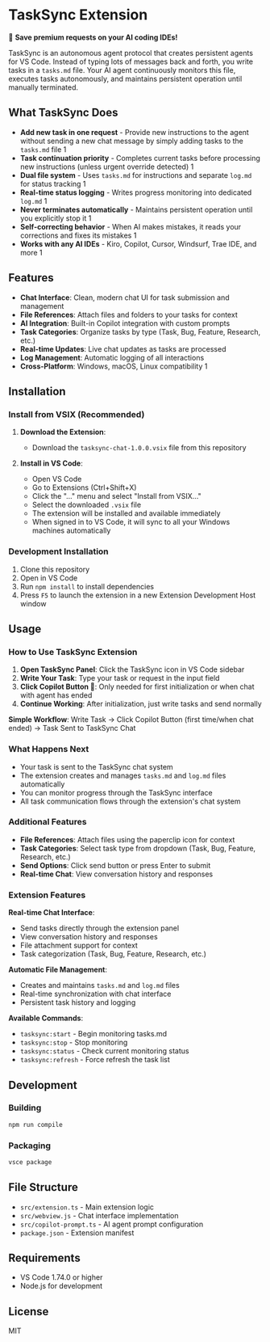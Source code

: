 # TaskSync Extension

🚀 **Save premium requests on your AI coding IDEs!**

TaskSync is an autonomous agent protocol that creates persistent agents for VS Code. Instead of typing lots of messages back and forth, you write tasks in a `tasks.md` file. Your AI agent continuously monitors this file, executes tasks autonomously, and maintains persistent operation until manually terminated.

## What TaskSync Does

- **Add new task in one request** - Provide new instructions to the agent without sending a new chat message by simply adding tasks to the `tasks.md` file <mcreference link="https://github.com/4regab/TaskSync" index="1">1</mcreference>
- **Task continuation priority** - Completes current tasks before processing new instructions (unless urgent override detected) <mcreference link="https://github.com/4regab/TaskSync" index="1">1</mcreference>
- **Dual file system** - Uses `tasks.md` for instructions and separate `log.md` for status tracking <mcreference link="https://github.com/4regab/TaskSync" index="1">1</mcreference>
- **Real-time status logging** - Writes progress monitoring into dedicated `log.md` <mcreference link="https://github.com/4regab/TaskSync" index="1">1</mcreference>
- **Never terminates automatically** - Maintains persistent operation until you explicitly stop it <mcreference link="https://github.com/4regab/TaskSync" index="1">1</mcreference>
- **Self-correcting behavior** - When AI makes mistakes, it reads your corrections and fixes its mistakes <mcreference link="https://github.com/4regab/TaskSync" index="1">1</mcreference>
- **Works with any AI IDEs** - Kiro, Copilot, Cursor, Windsurf, Trae IDE, and more <mcreference link="https://github.com/4regab/TaskSync" index="1">1</mcreference>

## Features

- **Chat Interface**: Clean, modern chat UI for task submission and management
- **File References**: Attach files and folders to your tasks for context
- **AI Integration**: Built-in Copilot integration with custom prompts
- **Task Categories**: Organize tasks by type (Task, Bug, Feature, Research, etc.)
- **Real-time Updates**: Live chat updates as tasks are processed
- **Log Management**: Automatic logging of all interactions
- **Cross-Platform**: Windows, macOS, Linux compatibility <mcreference link="https://github.com/4regab/TaskSync" index="1">1</mcreference>

## Installation

### Install from VSIX (Recommended)

1. **Download the Extension**:
   - Download the `tasksync-chat-1.0.0.vsix` file from this repository

2. **Install in VS Code**:
   - Open VS Code
   - Go to Extensions (Ctrl+Shift+X)
   - Click the "..." menu and select "Install from VSIX..."
   - Select the downloaded `.vsix` file
   - The extension will be installed and available immediately
   - When signed in to VS Code, it will sync to all your Windows machines automatically

### Development Installation

1. Clone this repository
2. Open in VS Code
3. Run `npm install` to install dependencies
4. Press `F5` to launch the extension in a new Extension Development Host window

## Usage

### How to Use TaskSync Extension

1. **Open TaskSync Panel**: Click the TaskSync icon in VS Code sidebar
2. **Write Your Task**: Type your task or request in the input field
3. **Click Copilot Button 🤖**: Only needed for first initialization or when chat with agent has ended
4. **Continue Working**: After initialization, just write tasks and send normally

**Simple Workflow**: Write Task → Click Copilot Button (first time/when chat ended) → Task Sent to TaskSync Chat

### What Happens Next

- Your task is sent to the TaskSync chat system
- The extension creates and manages `tasks.md` and `log.md` files automatically
- You can monitor progress through the TaskSync interface
- All task communication flows through the extension's chat system

### Additional Features

- **File References**: Attach files using the paperclip icon for context
- **Task Categories**: Select task type from dropdown (Task, Bug, Feature, Research, etc.)
- **Send Options**: Click send button or press Enter to submit
- **Real-time Chat**: View conversation history and responses

### Extension Features

**Real-time Chat Interface**:
- Send tasks directly through the extension panel
- View conversation history and responses
- File attachment support for context
- Task categorization (Task, Bug, Feature, Research, etc.)

**Automatic File Management**:
- Creates and maintains `tasks.md` and `log.md` files
- Real-time synchronization with chat interface
- Persistent task history and logging

**Available Commands**:
- `tasksync:start` - Begin monitoring tasks.md
- `tasksync:stop` - Stop monitoring
- `tasksync:status` - Check current monitoring status
- `tasksync:refresh` - Force refresh the task list

## Development

### Building
```bash
npm run compile
```

### Packaging
```bash
vsce package
```

## File Structure

- `src/extension.ts` - Main extension logic
- `src/webview.js` - Chat interface implementation
- `src/copilot-prompt.ts` - AI agent prompt configuration
- `package.json` - Extension manifest

## Requirements

- VS Code 1.74.0 or higher
- Node.js for development

## License

MIT